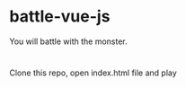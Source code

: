 # battle-vue-js
 You will battle with the monster.
#
 Clone this repo, open index.html file and play
